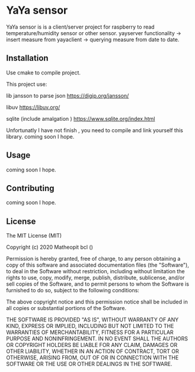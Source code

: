 # YaYa sensor

YaYa sensor is is a client/server project for raspberry to read temperature/humidity sensor or other sensor.
yayserver functionality
 -> insert measure from yayaclient
-> querying measure from date to date.

## Installation

Use cmake to compile project.

This project use:

lib jansson to parse json
https://digip.org/jansson/

libuv 
https://libuv.org/

sqlite (include amalgation )
https://www.sqlite.org/index.html

Unfortunatly I have not finish , you need to compile and link yourself this library.
coming soon I hope.


## Usage
coming soon I hope.

## Contributing
coming soon I hope.

## License
The MIT License (MIT)

Copyright (c) 2020 Matheopit bcl ()

Permission is hereby granted, free of charge, to any person obtaining a copy of this software and associated documentation files (the "Software"), to deal in the Software without restriction, including without limitation the rights to use, copy, modify, merge, publish, distribute, sublicense, and/or sell copies of the Software, and to permit persons to whom the Software is furnished to do so, subject to the following conditions:

The above copyright notice and this permission notice shall be included in all copies or substantial portions of the Software.

THE SOFTWARE IS PROVIDED "AS IS", WITHOUT WARRANTY OF ANY KIND, EXPRESS OR IMPLIED, INCLUDING BUT NOT LIMITED TO THE WARRANTIES OF MERCHANTABILITY, FITNESS FOR A PARTICULAR PURPOSE AND NONINFRINGEMENT. IN NO EVENT SHALL THE AUTHORS OR COPYRIGHT HOLDERS BE LIABLE FOR ANY CLAIM, DAMAGES OR OTHER LIABILITY, WHETHER IN AN ACTION OF CONTRACT, TORT OR OTHERWISE, ARISING FROM, OUT OF OR IN CONNECTION WITH THE SOFTWARE OR THE USE OR OTHER DEALINGS IN THE SOFTWARE.
